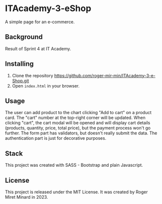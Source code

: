 # ITAcademy-3-eShop
A simple page for an e-commerce.

## Background
Result of Sprint 4 at IT Academy.

## Installing
1. Clone the repository https://github.com/roger-mir-min/ITAcademy-3-e-Shop.git
2. Open `index.html` in your browser.

## Usage
The user can add product to the chart clicking "Add to cart" on a product card. The "cart" number at the top-right corner will be updated. When clicking "cart", the cart modal will be opened and will display cart details (products, quantity, price, total price), but the payment process won't go further. The form part has validators, but doesn't really submit the data. The authentication part is just for decorative purposes.

## Stack
This project was created with SASS - Bootstrap and plain Javascript.

## License 
This project is released under the MIT License. It was created by Roger Miret Minard in 2023.
